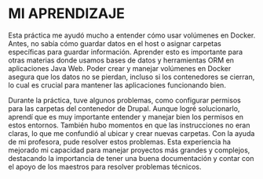 # MI APRENDIZAJE
Esta práctica me ayudó mucho a entender cómo usar volúmenes en Docker. Antes, no sabía cómo guardar datos en el host o asignar carpetas específicas para guardar información. Aprender esto es importante para otras materias donde usamos bases de datos y herramientas ORM en aplicaciones Java Web. Poder crear y manejar volúmenes en Docker asegura que los datos no se pierdan, incluso si los contenedores se cierran, lo cual es crucial para mantener las aplicaciones funcionando bien.

Durante la práctica, tuve algunos problemas, como configurar permisos para las carpetas del contenedor de Drupal. Aunque logré solucionarlo, aprendí que es muy importante entender y manejar bien los permisos en estos entornos. También hubo momentos en que las instrucciones no eran claras, lo que me confundió al ubicar y crear nuevas carpetas. Con la ayuda de mi profesora, pude resolver estos problemas. Esta experiencia ha mejorado mi capacidad para manejar proyectos más grandes y complejos, destacando la importancia de tener una buena documentación y contar con el apoyo de los maestros para resolver problemas técnicos.
